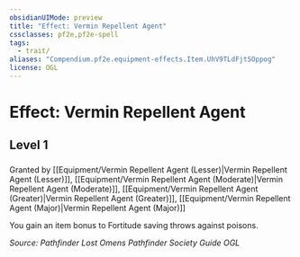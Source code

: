 ```yaml
---
obsidianUIMode: preview
title: "Effect: Vermin Repellent Agent"
cssclasses: pf2e,pf2e-spell
tags:
  - trait/
aliases: "Compendium.pf2e.equipment-effects.Item.UhV9TLdFjtSOppog"
license: OGL
---
```

# Effect: Vermin Repellent Agent
## Level 1
### 






Granted by [[Equipment/Vermin Repellent Agent (Lesser)|Vermin Repellent Agent (Lesser)]], [[Equipment/Vermin Repellent Agent (Moderate)|Vermin Repellent Agent (Moderate)]], [[Equipment/Vermin Repellent Agent (Greater)|Vermin Repellent Agent (Greater)]], [[Equipment/Vermin Repellent Agent (Major)|Vermin Repellent Agent (Major)]]

You gain an item bonus to Fortitude saving throws against poisons.

*Source: Pathfinder Lost Omens Pathfinder Society Guide*
*OGL*